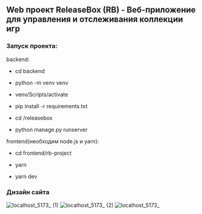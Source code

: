 ## Web проект ReleaseBox (RB) - Веб-приложение для управления и отслеживания коллекции игр

### Запуск проекта: 
backend: 
- cd backend  

- python -m venv venv 

- venv/Scripts/activate 

- pip install -r requirements.txt 

- cd /releasebox 

- python manage.py runserver 

frontend(необходим node.js и yarn): 

- cd frontend/rb-project 

- yarn 

- yarn dev 


### Дизайн сайта
![localhost_5173_ (1)](https://github.com/user-attachments/assets/12b6b0d0-8d3c-4f99-937e-dda8ca845ee5)
![localhost_5173_ (2)](https://github.com/user-attachments/assets/6d712bf4-e2e6-4a9c-b4f6-72fb158ba726)
![localhost_5173_](https://github.com/user-attachments/assets/de56dd21-b58c-43db-92a9-92132d6d7a63)
